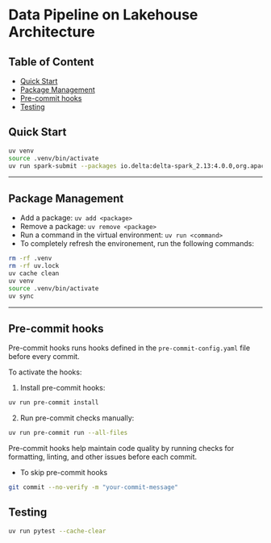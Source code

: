 # Data Pipeline on Lakehouse Architecture



## Table of Content
<!-- START doctoc generated TOC please keep comment here to allow auto update -->
<!-- DON'T EDIT THIS SECTION, INSTEAD RE-RUN doctoc TO UPDATE -->

- [Quick Start](#quick-start)
- [Package Management](#package-management)
- [Pre-commit hooks](#pre-commit-hooks)
- [Testing](#testing)

<!-- END doctoc generated TOC please keep comment here to allow auto update -->

## Quick Start

```bash
uv venv
source .venv/bin/activate
uv run spark-submit --packages io.delta:delta-spark_2.13:4.0.0,org.apache.hadoop:hadoop-aws:3.4.0,software.amazon.awssdk:bundle:2.23.19 src/main.py
```



<hr />


## Package Management

- Add a package: `uv add <package>`
- Remove a package: `uv remove <package>`
- Run a command in the virtual environment: `uv run <command>`
- To completely refresh the environement, run the following commands:

```bash
rm -rf .venv
rm -rf uv.lock
uv cache clean
uv venv
source .venv/bin/activate
uv sync
```

<hr />


## Pre-commit hooks

Pre-commit hooks runs hooks defined in the `pre-commit-config.yaml` file before every commit.

To activate the hooks:

1. Install pre-commit hooks:

```bash
uv run pre-commit install
```

2. Run pre-commit checks manually:

```bash
uv run pre-commit run --all-files
```

Pre-commit hooks help maintain code quality by running checks for formatting, linting, and other issues before each commit.

* To skip pre-commit hooks

```bash
git commit --no-verify -m "your-commit-message"
```


## Testing

```bash
uv run pytest --cache-clear
```
